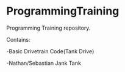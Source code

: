 # ProgrammingTraining

Programming Training repository.

Contains:

-Basic Drivetrain Code(Tank Drive)

-Nathan/Sebastian Jank Tank
